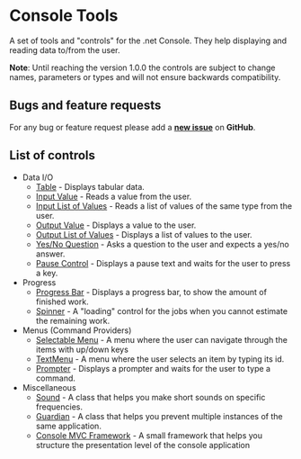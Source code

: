 # Console Tools

A set of tools and "controls" for the .net Console. They help displaying and reading data to/from the user.

**Note**: Until reaching the version 1.0.0 the controls are subject to change names, parameters or types and will not ensure backwards compatibility.


## Bugs and feature requests

For any bug or feature request please add a **[new issue](https://github.com/lastunicorn/ConsoleTools/issues/new)** on **GitHub**.


## List of controls

- Data I/O
  - [Table](https://github.com/lastunicorn/ConsoleTools/wiki/Table) - Displays tabular data.
  - [Input Value](https://github.com/lastunicorn/ConsoleTools/wiki/TextInput%20Control) - Reads a value from the user.
  - [Input List of Values](https://github.com/lastunicorn/ConsoleTools/wiki/ListInput%20Control) - Reads a list of values of the same type from the user.
  - [Output Value](https://github.com/lastunicorn/ConsoleTools/wiki/TextOutput%20Control) - Displays a value to the user.
  - [Output List of Values](https://github.com/lastunicorn/ConsoleTools/wiki/ListOutput%20Control) - Displays a list of values to the user.
  - [Yes/No Question](https://github.com/lastunicorn/ConsoleTools/wiki/YesNoQuestion%20Control) - Asks a question to the user and expects a yes/no answer.
  - [Pause Control](https://github.com/lastunicorn/ConsoleTools/wiki/Pause) - Displays a pause text and waits for the user to press a key.
- Progress
  - [Progress Bar](https://github.com/lastunicorn/ConsoleTools/wiki/ProgressBar) - Displays a progress bar, to show the amount of finished work.
  - [Spinner](https://github.com/lastunicorn/ConsoleTools/wiki/Spinner) - A "loading" control for the jobs when you cannot estimate the remaining work.
- Menus (Command Providers)
  - [Selectable Menu](https://github.com/lastunicorn/ConsoleTools/wiki/SelectableMenu) - A menu where the user can navigate through the items with up/down keys
  - [TextMenu](https://github.com/lastunicorn/ConsoleTools/wiki/TextMenu) - A menu where the user selects an item by typing its id.
  - [Prompter](https://github.com/lastunicorn/ConsoleTools/wiki/Prompter) - Displays a prompter and waits for the user to type a command.
- Miscellaneous
  - [Sound](https://github.com/lastunicorn/ConsoleTools/wiki/Sound) - A class that helps you make short sounds on specific frequencies.
  - [Guardian](https://github.com/lastunicorn/ConsoleTools/wiki/MachineLevelGuardian) - A class that helps you prevent multiple instances of the same application.
  - [Console MVC Framework](https://github.com/lastunicorn/ConsoleTools/wiki/Console%20MVC) - A small framework that helps you structure the presentation level of the console application
